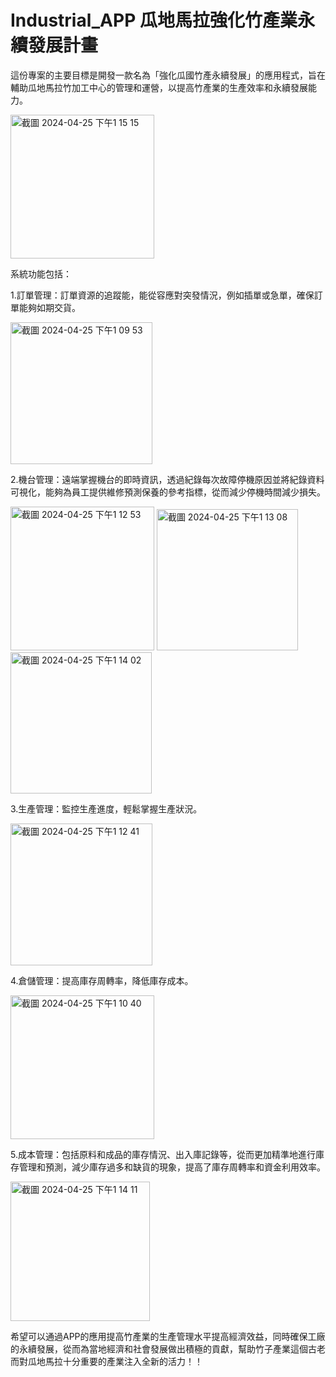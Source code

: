 # Industrial_APP 瓜地馬拉強化竹產業永續發展計畫
這份專案的主要目標是開發一款名為「強化瓜國竹產永續發展」的應用程式，旨在輔助瓜地馬拉竹加工中心的管理和運營，以提高竹產業的生產效率和永續發展能力。

<img width="230" alt="截圖 2024-04-25 下午1 15 15" src="https://github.com/YU-SHAO-XU/Industrial_APP/assets/103430440/f2653dd0-7092-442c-9661-bf08b8b9beb1">

系統功能包括：

1.訂單管理：訂單資源的追蹤能，能從容應對突發情況，例如插單或急單，確保訂單能夠如期交貨。

<img width="227" alt="截圖 2024-04-25 下午1 09 53" src="https://github.com/YU-SHAO-XU/Industrial_APP/assets/103430440/754be09a-349a-4cfa-8868-f6c15046186c">

2.機台管理：遠端掌握機台的即時資訊，透過紀錄每次故障停機原因並將紀錄資料可視化，能夠為員工提供維修預測保養的參考指標，從而減少停機時間減少損失。

<img width="230" alt="截圖 2024-04-25 下午1 12 53" src="https://github.com/YU-SHAO-XU/Industrial_APP/assets/103430440/c980c902-9c26-4851-9d42-f98f8cea047d">
<img width="226" alt="截圖 2024-04-25 下午1 13 08" src="https://github.com/YU-SHAO-XU/Industrial_APP/assets/103430440/bb69d263-2730-4b0e-ae92-3e9774df8048">
<img width="226" alt="截圖 2024-04-25 下午1 14 02" src="https://github.com/YU-SHAO-XU/Industrial_APP/assets/103430440/19041185-76b5-4028-9000-a8a9d7dd602c">

3.生產管理：監控生產進度，輕鬆掌握生產狀況。

<img width="227" alt="截圖 2024-04-25 下午1 12 41" src="https://github.com/YU-SHAO-XU/Industrial_APP/assets/103430440/8ed99a18-5941-45cb-8a31-4092a1301bf6">

4.倉儲管理：提高庫存周轉率，降低庫存成本。

<img width="230" alt="截圖 2024-04-25 下午1 10 40" src="https://github.com/YU-SHAO-XU/Industrial_APP/assets/103430440/e50f85db-f369-44e5-8f4e-684ce923dc61">

5.成本管理：包括原料和成品的庫存情況、出入庫記錄等，從而更加精準地進行庫存管理和預測，減少庫存過多和缺貨的現象，提高了庫存周轉率和資金利用效率。

<img width="223" alt="截圖 2024-04-25 下午1 14 11" src="https://github.com/YU-SHAO-XU/Industrial_APP/assets/103430440/30023e99-7a3e-4a25-943b-2533f08284db">

希望可以通過APP的應用提高竹產業的生產管理水平提高經濟效益，同時確保工廠的永續發展，從而為當地經濟和社會發展做出積極的貢獻，幫助竹子產業這個古老而對瓜地馬拉十分重要的產業注入全新的活力！！












